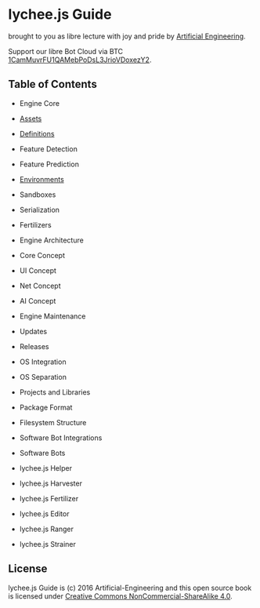 # lychee.js Guide

brought to you as libre lecture with joy and pride by [Artificial Engineering](http://artificial.engineering).

Support our libre Bot Cloud via BTC [1CamMuvrFU1QAMebPoDsL3JrioVDoxezY2](bitcoin:1CamMuvrFU1QAMebPoDsL3JrioVDoxezY2?amount=0.5&label=lychee.js%20Support).



## Table of Contents

- Engine Core
 - [Assets](./engine/core/Assets.md)
 - [Definitions](./engine/core/Definitions.md)
 - Feature Detection
 - Feature Prediction
 - [Environments](./engine/core/Environments.md)
 - Sandboxes
 - Serialization
 - Fertilizers

- Engine Architecture
 - Core Concept
 - UI Concept
 - Net Concept
 - AI Concept

- Engine Maintenance
 - Updates
 - Releases
 - OS Integration
 - OS Separation

- Projects and Libraries
 - Package Format
 - Filesystem Structure
 - Software Bot Integrations

- Software Bots
 - lychee.js Helper
 - lychee.js Harvester
 - lychee.js Fertilizer
 - lychee.js Editor
 - lychee.js Ranger
 - lychee.js Strainer



## License

lychee.js Guide is (c) 2016 Artificial-Engineering and this open source book is licensed under
[Creative Commons NonCommercial-ShareAlike 4.0](https://creativecommons.org/licenses/by-nc-sa/4.0/).

